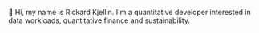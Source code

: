 👋 Hi, 
my name is Rickard Kjellin. I'm a quantitative developer interested in data workloads, quantitative finance and sustainability.

